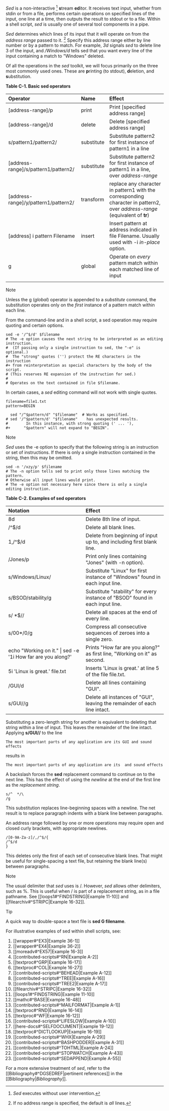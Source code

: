 _Sed_ is a non-interactive [^1] **s**tream **ed**itor. It receives text input, whether from stdin or from a file, performs certain operations on specified lines of the input, one line at a time, then outputs the result to stdout or to a file. Within a shell script, _sed_ is usually one of several tool components in a pipe.

_Sed_ determines which lines of its input that it will operate on from the _address range_ passed to it. [^2] Specify this address range either by line number or by a pattern to match. For example, _3d_ signals _sed_ to delete line 3 of the input, and _/Windows/d_ tells sed that you want every line of the input containing a match to "Windows" deleted.

Of all the operations in the _sed_ toolkit, we will focus primarily on the three most commonly used ones. These are **p**rinting (to stdout), **d**eletion, and **s**ubstitution.

**Table C-1. Basic sed operators**

| Operator | Name | Effect |
| :--- | :--- | :--- |
| [address-range]/p | print | Print [specified address range] |
| [address-range]/d | delete | Delete [specified address range] |
| s/pattern1/pattern2/ | substitute | Substitute pattern2 for first instance of pattern1 in a line |
| [address-range]/s/pattern1/pattern2/ | substitute | Substitute pattern2 for first instance of pattern1 in a line, over _address-range_ |
| [address-range]/y/pattern1/pattern2/ | transform | replace any character in pattern1 with the corresponding character in pattern2, over _address-range_ (equivalent of **tr**) |
| [address] i pattern Filename | insert | Insert pattern at address indicated in file Filename. Usually used with -i _in-place_ option. |
| g | global | Operate on _every_ pattern match within each matched line of input |
|  |  |  |

> [!note]
> Unless the g (_global_) operator is appended to a _substitute_ command, the substitution operates only on the _first_ instance of a pattern match within each line.

From the command-line and in a shell script, a sed operation may require quoting and certain options.

```
sed -e '/^$/d' $filename
# The -e option causes the next string to be interpreted as an editing instruction.
#  (If passing only a single instruction to sed, the "-e" is optional.)
#  The "strong" quotes ('') protect the RE characters in the instruction
#+ from reinterpretation as special characters by the body of the script.
# (This reserves RE expansion of the instruction for sed.)
#
# Operates on the text contained in file $filename.
```

In certain cases, a _sed_ editing command will not work with single quotes.

```
filename=file1.txt
pattern=BEGIN

  sed "/^$pattern/d" "$filename"  # Works as specified.
# sed '/^$pattern/d' "$filename"    has unexpected results.
#        In this instance, with strong quoting (' ... '),
#+      "$pattern" will not expand to "BEGIN".
```

> [!note]
> _Sed_ uses the -e option to specify that the following string is an instruction or set of instructions. If there is only a single instruction contained in the string, then this may be omitted.

```
sed -n '/xzy/p' $filename
# The -n option tells sed to print only those lines matching the pattern.
# Otherwise all input lines would print.
# The -e option not necessary here since there is only a single editing instruction.
```

**Table C-2. Examples of sed operators**

|Notation|Effect|
|:--|:--|
|8d|Delete 8th line of input.|
|/^$/d|Delete all blank lines.|
|1,/^$/d|Delete from beginning of input up to, and including first blank line.|
|/Jones/p|Print only lines containing "Jones" (with -n option).|
|s/Windows/Linux/|Substitute "Linux" for first instance of "Windows" found in each input line.|
|s/BSOD/stability/g|Substitute "stability" for every instance of "BSOD" found in each input line.|
|s/ *$//|Delete all spaces at the end of every line.|
|s/00*/0/g|Compress all consecutive sequences of zeroes into a single zero.|
|echo "Working on it." \| sed -e '1i How far are you along?'|Prints "How far are you along?" as first line, "Working on it" as second.|
|5i 'Linux is great.' file.txt|Inserts 'Linux is great.' at line 5 of the file file.txt.|
|/GUI/d|Delete all lines containing "GUI".|
|s/GUI//g|Delete all instances of "GUI", leaving the remainder of each line intact.|

Substituting a zero-length string for another is equivalent to deleting that string within a line of input. This leaves the remainder of the line intact. Applying **s/GUI//** to the line

```
The most important parts of any application are its GUI and sound effects
```

results in

```
The most important parts of any application are its  and sound effects
```

A backslash forces the **sed** replacement command to continue on to the next line. This has the effect of using the _newline_ at the end of the first line as the _replacement string_.

```
s/^  */\
/g
```

This substitution replaces line-beginning spaces with a newline. The net result is to replace paragraph indents with a blank line between paragraphs.

An address range followed by one or more operations may require open and closed curly brackets, with appropriate newlines.

```
/[0-9A-Za-z]/,/^$/{
/^$/d
}
```

This deletes only the first of each set of consecutive blank lines. That might be useful for single-spacing a text file, but retaining the blank line(s) between paragraphs.

> [!note]
> The usual delimiter that _sed_ uses is /. However, _sed_ allows other delimiters, such as %. This is useful when / is part of a replacement string, as in a file pathname. See [[loops1#^FINDSTRING|Example 11-10]] and [[filearchiv#^STRIPC|Example 16-32]].

> [!tip]
> A quick way to double-space a text file is **sed G filename**.

For illustrative examples of sed within shell scripts, see:

1. [[wrapper#^EX3|Example 36-1]]
2. [[wrapper#^EX4|Example 36-2]]
3. [[moreadv#^EX57|Example 16-3]]
4. [[contributed-scripts#^RN|Example A-2]]
5. [[textproc#^GRP|Example 16-17]]
6. [[textproc#^COL|Example 16-27]]
7. [[contributed-scripts#^BEHEAD|Example A-12]]
8. [[contributed-scripts#^TREE|Example A-16]]
9. [[contributed-scripts#^TREE2|Example A-17]]
10. [[filearchiv#^STRIPC|Example 16-32]]
11. [[loops1#^FINDSTRING|Example 11-10]]
12. [[mathc#^BASE|Example 16-48]]
13. [[contributed-scripts#^MAILFORMAT|Example A-1]]
14. [[textproc#^RND|Example 16-14]]
15. [[textproc#^WF|Example 16-12]]
16. [[contributed-scripts#^LIFESLOW|Example A-10]]
17. [[here-docs#^SELFDOCUMENT|Example 19-12]]
18. [[textproc#^DICTLOOKUP|Example 16-19]]
19. [[contributed-scripts#^WHX|Example A-29]]
20. [[contributed-scripts#^BASHPODDER|Example A-31]]
21. [[contributed-scripts#^TOHTML|Example A-24]]
22. [[contributed-scripts#^STOPWATCH|Example A-43]]
23. [[contributed-scripts#^SEDAPPEND|Example A-55]]

For a more extensive treatment of _sed_, refer to the [[Bibliography#^DGSEDREF|pertinent references]] in the [[Bibliography|_Bibliography_]].

[^1]: _Sed_ executes without user intervention.
[^2]: If no address range is specified, the default is _all_ lines.
